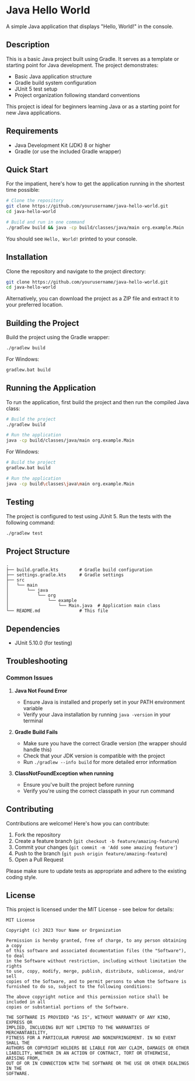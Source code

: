 # Java Hello World

A simple Java application that displays "Hello, World!" in the console.

## Description

This is a basic Java project built using Gradle. It serves as a template or starting point for Java development. The project demonstrates:

- Basic Java application structure
- Gradle build system configuration
- JUnit 5 test setup
- Project organization following standard conventions

This project is ideal for beginners learning Java or as a starting point for new Java applications.

## Requirements

- Java Development Kit (JDK) 8 or higher
- Gradle (or use the included Gradle wrapper)

## Quick Start

For the impatient, here's how to get the application running in the shortest time possible:

```bash
# Clone the repository
git clone https://github.com/yourusername/java-hello-world.git
cd java-hello-world

# Build and run in one command
./gradlew build && java -cp build/classes/java/main org.example.Main
```

You should see `Hello, World!` printed to your console.

## Installation

Clone the repository and navigate to the project directory:

```bash
git clone https://github.com/yourusername/java-hello-world.git
cd java-hello-world
```

Alternatively, you can download the project as a ZIP file and extract it to your preferred location.

## Building the Project

Build the project using the Gradle wrapper:

```bash
./gradlew build
```

For Windows:

```bash
gradlew.bat build
```

## Running the Application

To run the application, first build the project and then run the compiled Java class:

```bash
# Build the project
./gradlew build

# Run the application
java -cp build/classes/java/main org.example.Main
```

For Windows:
```bash
# Build the project
gradlew.bat build

# Run the application
java -cp build\classes\java\main org.example.Main
```

## Testing

The project is configured to test using JUnit 5. Run the tests with the following command:

```bash
./gradlew test
```

## Project Structure

```
.
├── build.gradle.kts        # Gradle build configuration
├── settings.gradle.kts     # Gradle settings
├── src
│   └── main
│       └── java
│           └── org
│               └── example
│                   └── Main.java  # Application main class
└── README.md               # This file
```

## Dependencies

- JUnit 5.10.0 (for testing)

## Troubleshooting

### Common Issues

1. **Java Not Found Error**
   - Ensure Java is installed and properly set in your PATH environment variable
   - Verify your Java installation by running `java -version` in your terminal

2. **Gradle Build Fails**
   - Make sure you have the correct Gradle version (the wrapper should handle this)
   - Check that your JDK version is compatible with the project
   - Run `./gradlew --info build` for more detailed error information

3. **ClassNotFoundException when running**
   - Ensure you've built the project before running
   - Verify you're using the correct classpath in your run command

## Contributing

Contributions are welcome! Here's how you can contribute:

1. Fork the repository
2. Create a feature branch (`git checkout -b feature/amazing-feature`)
3. Commit your changes (`git commit -m 'Add some amazing feature'`)
4. Push to the branch (`git push origin feature/amazing-feature`)
5. Open a Pull Request

Please make sure to update tests as appropriate and adhere to the existing coding style.

## License

This project is licensed under the MIT License - see below for details:

```
MIT License

Copyright (c) 2023 Your Name or Organization

Permission is hereby granted, free of charge, to any person obtaining a copy
of this software and associated documentation files (the "Software"), to deal
in the Software without restriction, including without limitation the rights
to use, copy, modify, merge, publish, distribute, sublicense, and/or sell
copies of the Software, and to permit persons to whom the Software is
furnished to do so, subject to the following conditions:

The above copyright notice and this permission notice shall be included in all
copies or substantial portions of the Software.

THE SOFTWARE IS PROVIDED "AS IS", WITHOUT WARRANTY OF ANY KIND, EXPRESS OR
IMPLIED, INCLUDING BUT NOT LIMITED TO THE WARRANTIES OF MERCHANTABILITY,
FITNESS FOR A PARTICULAR PURPOSE AND NONINFRINGEMENT. IN NO EVENT SHALL THE
AUTHORS OR COPYRIGHT HOLDERS BE LIABLE FOR ANY CLAIM, DAMAGES OR OTHER
LIABILITY, WHETHER IN AN ACTION OF CONTRACT, TORT OR OTHERWISE, ARISING FROM,
OUT OF OR IN CONNECTION WITH THE SOFTWARE OR THE USE OR OTHER DEALINGS IN THE
SOFTWARE.
```
